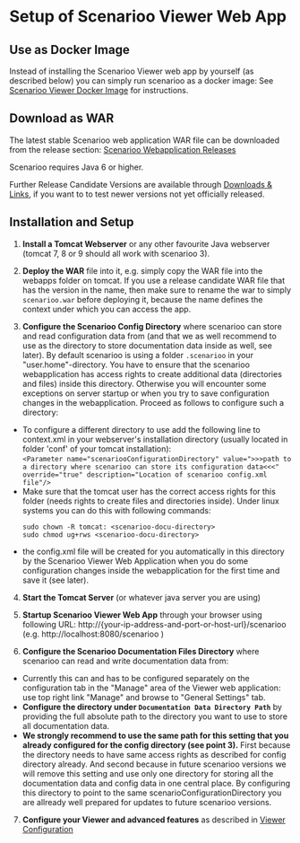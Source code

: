 # Setup of Scenarioo Viewer Web App

## Use as Docker Image

Instead of installing the Scenarioo Viewer web app by yourself (as described below) you can simply run scenarioo as a docker image: See [Scenarioo Viewer Docker Image](Scenarioo-Viewer-Docker-Image.md) for instructions.

## Download as WAR

The latest stable Scenarioo web application WAR file can be downloaded from the release section:
[Scenarioo Webapplication Releases](https://github.com/scenarioo/scenarioo/releases)

Scenarioo requires Java 6 or higher.

Further Release Candidate Versions are available through [Downloads & Links](downloads-and-links.md), if you want to to test newer versions not yet officially released.

## Installation and Setup

1. **Install a Tomcat Webserver** or any other favourite Java webserver (tomcat 7, 8 or 9 should all work with scenarioo 3).

2. **Deploy the WAR** file into it, e.g. simply copy the WAR file into the webapps folder on tomcat. If you use a release candidate WAR file that has the version in the name, then make sure to rename the war to simply `scenarioo.war` before deploying it, because the name defines the context under which you can access the app.

3. **Configure the Scenarioo Config Directory** where scenarioo can store and read configuration data from (and that we as well recommend to use as the directory to store documentation data inside as well, see later). By default scenarioo is using a folder `.scenarioo` in your "user.home"-directory. You have to ensure that the scenarioo webapplication has access rights to create additional data (directories and files) inside this directory. Otherwise you will encounter some exceptions on server startup or when you try to save configuration changes in the webapplication. Proceed as follows to configure such a directory:
  * To configure a different directory to use add the following line to context.xml in your webserver's installation directory (usually located in folder 'conf' of your tomcat installation):  
`<Parameter name="scenariooConfigurationDirectory" value=">>>path to a directory where scenarioo can store its configuration data<<<" override="true" description="Location of scenarioo config.xml file"/>`
  * Make sure that the tomcat user has the correct access rights for this folder (needs rights to create files and directories inside). Under linux systems you can do this with following commands:
     ```
     sudo chown -R tomcat: <scenarioo-docu-directory>
     sudo chmod ug+rws <scenarioo-docu-directory> 
     ```
  * the config.xml file will be created for you automatically in this directory by the Scenarioo Viewer Web Application when you do some configuration changes inside the webapplication for the first time and save it (see later).

4. **Start the Tomcat Server** (or whatever java server you are using)

5. **Startup Scenarioo Viewer Web App** through your browser using following URL: http://{your-ip-address-and-port-or-host-url}/scenarioo (e.g. http://localhost:8080/scenarioo )

6. **Configure the Scenarioo Documentation Files Directory** where scenarioo can read and write documentation data from:
  * Currently this can and has to be configured separately on the configuration tab in the "Manage" area of the Viewer web application: use top right link "Manage" and browse to "General Settings" tab.
  * **Configure the directory under `Documentation Data Directory Path`** by providing the full absolute path to the directory you want to use to store all documentation data. 
  * **We strongly recommend to use the same path for this setting that you already configured for the config directory (see point 3).** First because the directory needs to have same access rights as described for config directory already. And second because in future scenarioo versions we will remove this setting and use only one directory for storing all the documentation data and config data in one central place. By configuring this directory to point to the same scenarioConfigurationDirectory you are allready well prepared for updates to future scenarioo versions.

7. **Configure your Viewer and advanced features** as described in [Viewer Configuration](Configuration.md)
